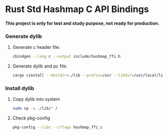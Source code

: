 # Rust Std Hashmap C API Bindings

**This project is only for test and study purpose, not ready for production.**

### Generate dylib

1. Generate c header file:
    ```bash
    cbindgen --lang c --output include/hashmap_ffi.h
    ```

2. Generate dylib and pc file:
    ```bash
    cargo cinstall --destdir=./lib --prefix=/usr --libdir=/usr/local/lib
    ```

### Install dylib

1. Copy dylib into system
    ```bash
    sudo cp -a ./lib/* /
    ```

2. Check pkg-config
    ```bash
    pkg-config --libs --cflags hashmap_ffi_c
    ```

